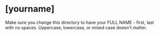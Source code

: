 # [yourname]

Make sure you change this directory to have your FULL NAME - first, last with no spaces. Uppercase, lowercase, or mixed case doesn't matter.